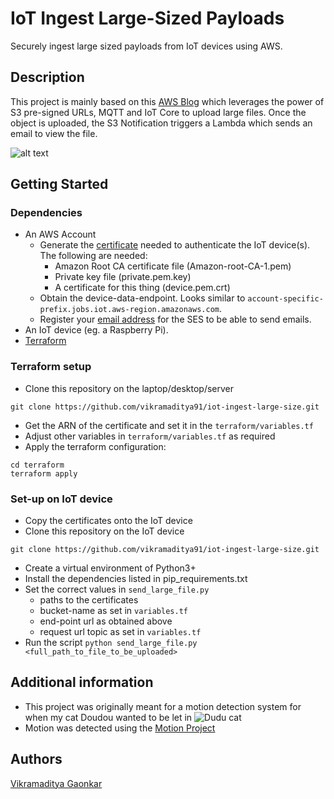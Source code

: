 # IoT Ingest Large-Sized Payloads

Securely ingest large sized payloads from IoT devices using AWS.

## Description

This project is mainly based on this [AWS Blog](https://aws.amazon.com/blogs/iot/securely-ingesting-large-sized-payloads-from-iot-devices-to-the-aws-cloud/) which leverages the power of S3 pre-signed URLs, MQTT and IoT Core to upload large files.
Once the object is uploaded, the S3 Notification triggers a Lambda which sends an email to view the file.

![alt text](https://d2908q01vomqb2.cloudfront.net/f6e1126cedebf23e1463aee73f9df08783640400/2021/08/20/AWS-IoT-Blog_V2.jpg)

## Getting Started

### Dependencies

* An AWS Account
  * Generate the [certificate](https://docs.aws.amazon.com/iot/latest/developerguide/device-certs-create.html) needed to authenticate the IoT device(s). The following are needed:
    * Amazon Root CA certificate file (Amazon-root-CA-1.pem)
    * Private key file (private.pem.key)
    * A certificate for this thing (device.pem.crt)
  * Obtain the device-data-endpoint. Looks similar to `account-specific-prefix.jobs.iot.aws-region.amazonaws.com`.
  * Register your [email address](https://docs.aws.amazon.com/ses/latest/DeveloperGuide/verify-addresses-and-domains.html) for the SES to be able to send emails.
* An IoT device (eg. a Raspberry Pi).
* [Terraform](https://learn.hashicorp.com/tutorials/terraform/install-cli)

### Terraform setup

* Clone this repository on the laptop/desktop/server
```
git clone https://github.com/vikramaditya91/iot-ingest-large-size.git
```
* Get the ARN of the certificate and set it in the `terraform/variables.tf`
* Adjust other variables in `terraform/variables.tf` as required
* Apply the terraform configuration:
```
cd terraform
terraform apply
```

### Set-up on IoT device

* Copy the certificates onto the IoT device
* Clone this repository on the IoT device
```
git clone https://github.com/vikramaditya91/iot-ingest-large-size.git
```
* Create a virtual environment of Python3+
* Install the dependencies listed in pip_requirements.txt
* Set the correct values in `send_large_file.py`
  * paths to the certificates
  * bucket-name as set in `variables.tf`
  * end-point url as obtained above
  * request url topic as set in `variables.tf`
* Run the script `python send_large_file.py <full_path_to_file_to_be_uploaded>`


## Additional information

* This project was originally meant for a motion detection system for when my cat Doudou wanted to be let in
![Dudu cat](https://i.ibb.co/HtcgdWN/Whats-App-Image-2021-12-20-at-11-18-42-PM.jpg)
* Motion was detected using the [Motion Project](https://motion-project.github.io/)



## Authors

[Vikramaditya Gaonkar](https://github.com/vikramaditya91)
